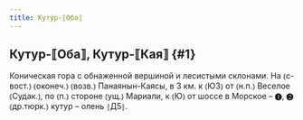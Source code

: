 ```yaml
---
title: Кутур-⟦Оба⟧
---
```

## Кутур-⟦Оба⟧, Кутур-⟦Кая⟧ {#1}

Коническая гора с обнаженной вершиной и лесистыми склонами. На ⦅с-вост.⦆ ⦅оконеч.⦆ ⦅возв.⦆ Панаянын-Каясы, в 3 км. к ⦅ЮЗ⦆ от ⦅н.п.⦆ Веселое ⦅Судак.⦆, по ⦅п.⦆ стороне ⦅ущ.⦆ Мариали, к ⦅Ю⦆ от шоссе в Морское – ❶, ❷ ⦅др.тюрк.⦆ кутур – олень ⦃Д5⦄.
